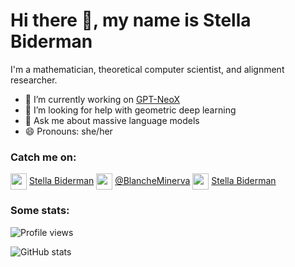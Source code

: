 # Hi there 👋, my name is Stella Biderman

I'm a mathematician, theoretical computer scientist, and alignment researcher.
- 🔭 I’m currently working on [GPT-NeoX](www.github.com/eleutherai/gpt-neox)
- 🤔 I’m looking for help with geometric deep learning 
- 💬 Ask me about massive language models 
- 😄 Pronouns: she/her

### Catch me on:
<a href = 'https://scholar.google.com/citations?user=bO7H0DAAAAAJ&hl=en'> <img width = '26px' align= 'center' src="https://upload.wikimedia.org/wikipedia/commons/thumb/c/c7/Google_Scholar_logo.svg/768px-Google_Scholar_logo.svg.png"/></a> [Stella Biderman](https://scholar.google.com/citations?user=bO7H0DAAAAAJ&hl=en)      <a href = 'https://www.github.com/stellaathena'> <img width = '26px' align= 'center' src="https://raw.githubusercontent.com/rahulbanerjee26/githubAboutMeGenerator/main/icons/twitter.svg"/></a> [@BlancheMinerva](https://www.github.com/stellaathena)      <a href = 'https://math.stackexchange.com/users/123230/stella-biderman'> <img width = '26px' align= 'center' src="https://cdn.sstatic.net/Sites/math/Img/apple-touch-icon.png?v=0ae50baa40ed"/></a> [Stella Biderman](https://math.stackexchange.com/users/123230/stella-biderman)

### Some stats:

![Profile views](https://gpvc.arturio.dev/stellaathena)

![GitHub stats](https://github-readme-stats.vercel.app/api?username=stellaathena&show_icons=true&count_private=true)
